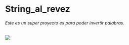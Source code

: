 # String_al_revez
###### Este es un super proyecto es para poder invertir palabras.
<img src="https://images.emojiterra.com/twitter/512px/1f4c4.png"/>
